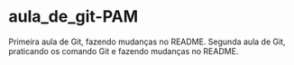 # aula_de_git-PAM
Primeira aula de Git, fazendo mudanças no README.
Segunda aula de Git, praticando os comando Git e fazendo mudanças no README.